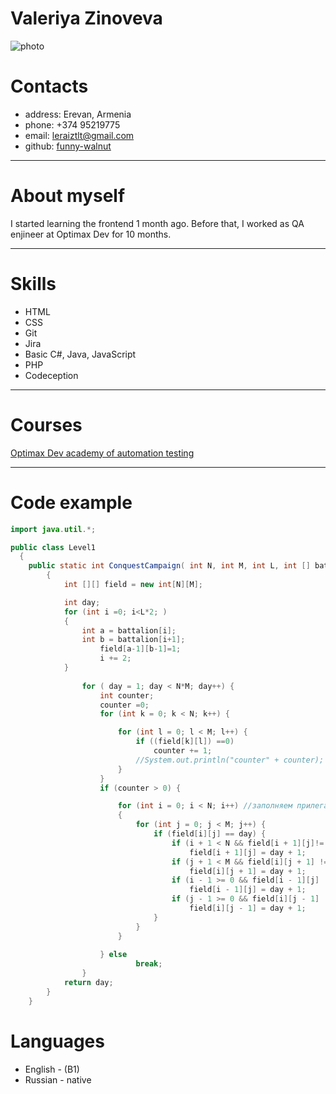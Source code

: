 Valeriya Zinoveva
=================
![photo](C:\rs-school\rsschool-cv\c4lEcs848yQ.jpg)
# Contacts #
* address: Erevan, Armenia
* phone: +374 95219775
* email: leraiztlt@gmail.com
* github: [funny-walnut](https://github.com/funny-walnut)

---
# About myself #
I started learning the frontend 1 month ago. Before that, I worked as QA enjineer at Optimax Dev for 10 months.

---
# Skills #
* HTML 
* CSS
* Git
* Jira
* Basic C#, Java, JavaScript
* PHP
* Codeception
---
# Courses #
[Optimax Dev academy of automation testing](https://optimax.dev/academy/)

---
# Code example #
```java
import java.util.*;

public class Level1
  {
    public static int ConquestCampaign( int N, int M, int L, int [] battalion)
        {
            int [][] field = new int[N][M];

            int day;
            for (int i =0; i<L*2; )
            {
                int a = battalion[i];
                int b = battalion[i+1];
                    field[a-1][b-1]=1;
                    i += 2;
            }
            
                for ( day = 1; day < N*M; day++) {
                    int counter;
                    counter =0;
                    for (int k = 0; k < N; k++) {

                        for (int l = 0; l < M; l++) {
                            if ((field[k][l]) ==0)
                                counter += 1;
                            //System.out.println("counter" + counter);
                        }
                    }
                    if (counter > 0) {

                        for (int i = 0; i < N; i++) //заполняем прилегающие территории
                        {
                            for (int j = 0; j < M; j++) {
                                if (field[i][j] == day) {
                                    if (i + 1 < N && field[i + 1][j]!= day)
                                        field[i + 1][j] = day + 1;
                                    if (j + 1 < M && field[i][j + 1] != day)
                                        field[i][j + 1] = day + 1;
                                    if (i - 1 >= 0 && field[i - 1][j] != day)
                                        field[i - 1][j] = day + 1;
                                    if (j - 1 >= 0 && field[i][j - 1] != day)
                                        field[i][j - 1] = day + 1;
                                }
                            }
                        }
                        
                    } else
                            break;
                }
            return day;
        }
    }
```
# Languages #
* English - (B1)
* Russian - native
